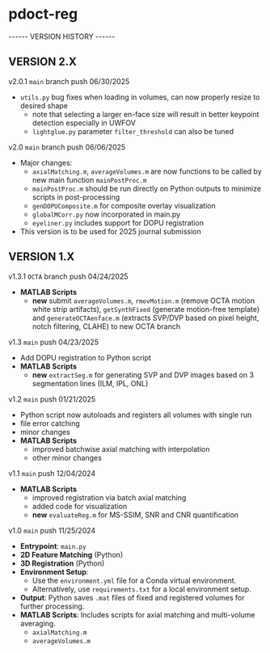 # pdoct-reg
------ VERSION HISTORY ------
## VERSION 2.X ##  
v2.0.1 `main` branch push 06/30/2025
- `utils.py` bug fixes when loading in volumes, can now properly resize to desired shape
  - note that selecting a larger en-face size will result in better keypoint detection especially in UWFOV
  - `lightglue.py` parameter `filter_threshold` can also be tuned

v2.0 `main` branch push 06/06/2025
- Major changes:
  - `axialMatching.m`, `averageVolumes.m` are now functions to be called by new main function `mainPostProc.m`
  - `mainPostProc.m` should be run directly on Python outputs to minimize scripts in post-processing
  - `genDOPUComposite.m` for composite overlay visualization
  - `globalMCorr.py` now incorporated in main.py
  - `eyeliner.py` includes support for DOPU registration
- This version is to be used for 2025 journal submission

## VERSION 1.X ##  
v1.3.1 `OCTA` branch push 04/24/2025
- **MATLAB Scripts**
  - **new** submit `averageVolumes.m`, `rmovMotion.m` (remove OCTA motion white strip artifacts), `getSynthFixed` (generate motion-free template) and `generateOCTAenface.m` (extracts SVP/DVP based on pixel height, notch filtering, CLAHE) to new OCTA branch

v1.3 `main` push 04/23/2025
- Add DOPU registration to Python script
- **MATLAB Scripts**
  - **new** `extractSeg.m` for generating SVP and DVP images based on 3 segmentation lines (ILM, IPL, ONL)

v1.2 `main` push 01/21/2025
- Python script now autoloads and registers all volumes with single run
- file error catching
- minor changes
- **MATLAB Scripts**
  - improved batchwise axial matching with interpolation
  - other minor changes

v1.1 `main` push 12/04/2024
- **MATLAB Scripts**
  - improved registration via batch axial matching
  - added code for visualization
  - **new** `evaluateReg.m` for MS-SSIM, SNR and CNR quantification

v1.0 `main` push 11/25/2024
- **Entrypoint**: `main.py`
- **2D Feature Matching** (Python)
- **3D Registration** (Python)
- **Environment Setup**:
  - Use the `environment.yml` file for a Conda virtual environment.
  - Alternatively, use `requirements.txt` for a local environment setup.
- **Output**: Python saves `.mat` files of fixed and registered volumes for further processing.
- **MATLAB Scripts**: Includes scripts for axial matching and multi-volume averaging.
  - `axialMatching.m`
  - `averageVolumes.m`
